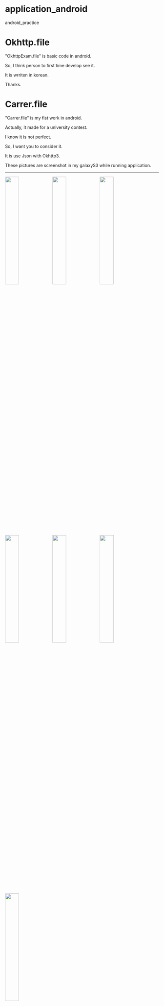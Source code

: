# application_android
android_practice

# Okhttp.file

"OkhttpExam.file" is basic code in android.

So, I think person to first time develop see it.

It is wrriten in korean.

Thanks.

# Carrer.file
"Carrer.file" is my fist work in android.

Actually, It made for a university contest.

I know it is not perfect.

So, I want you to consider it.

It is use Json with Okhttp3.

These pictures are screenshot in my galaxyS3 while running application.

---------------
<img src="https://user-images.githubusercontent.com/37543606/54329553-7cb65780-4655-11e9-8ea6-978d84a58cbe.png" width="30%"> <img src="https://user-images.githubusercontent.com/37543606/54329555-7cb65780-4655-11e9-969e-bb87cf26128c.png" width="30%"> <img src="https://user-images.githubusercontent.com/37543606/54329556-7cb65780-4655-11e9-8c12-a2f0a7398233.png" width="30%"> <img src="https://user-images.githubusercontent.com/37543606/54329557-7d4eee00-4655-11e9-80c5-510b048324ce.png" width="30%"> <img src="https://user-images.githubusercontent.com/37543606/54329558-7d4eee00-4655-11e9-86e0-7cb72f66d852.png" width="30%"> <img src="https://user-images.githubusercontent.com/37543606/54329559-7d4eee00-4655-11e9-95e1-1b0a8ea94e6e.png" width="30%"> <img src="https://user-images.githubusercontent.com/37543606/54329560-7de78480-4655-11e9-881a-aee1c11cca7b.png" width="30%">

if you want How to use Json with Okhttp3, it will become not bad sample.

It is wrriten in Korean.

Thanks.
